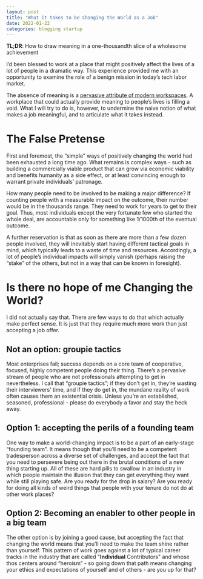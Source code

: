 ```yaml
---
layout: post
title: "What it takes to be Changing the World as a Job"
date: 2022-01-22
categories: blogging startup
---
```

**TL;DR**: How to draw meaning in a one-thousandth slice of a wholesome achievement

I’d been blessed to work at a place that might positively affect the lives of a lot of people in a dramatic way. This experience provided me with an opportunity to examine the role of a benign mission in today’s tech labor market.

The absence of meaning is a [pervasive attribute of modern workspaces](https://en.wikipedia.org/wiki/Bullshit_Jobs). A workplace that could actually provide meaning to people’s lives is filling a void. What I will try to do is, however, to undermine the naive notion of what makes a job meaningful, and to articulate what it takes instead.

# The False Pretense
First and foremost, the “simple” ways of positively changing the world had been exhausted a long time ago. What remains is complex ways - such as building a commercially viable product that can grow via economic viability and benefits humanity as a side effect, or at least convincing enough to warrant private individuals’ patronage.

How many people need to be involved to be making a major difference? If counting people with a measurable impact on the outcome, their number would be in the thousands range. They need to work for years to get to their goal. Thus, most individuals except the very fortunate few who started the whole deal, are accountable only for something like 1/1000th of the eventual outcome.

A further reservation is that as soon as there are more than a few dozen people involved, they will inevitably start having different tactical goals in mind, which typically leads to a waste of time and resources. Accordingly, a lot of people’s individual impacts will simply vanish (perhaps raising the “stake” of the others, but not in a way that can be known in foresight).

# Is there no hope of me Changing the World?
I did not actually say that. There are few ways to do that which actually make perfect sense. It is just that they require much more work than just accepting a job offer.

## Not an option: groupie tactics
Most enterprises fail; success depends on a core team of cooperative, focused, highly competent people doing their thing.
There’s a pervasive stream of people who are not professionals attempting to get in nevertheless. I call that “groupie tactics”; if they don’t get in, they’re wasting their interviewers’ time, and if they do get in, the mundane reality of work often causes them an existential crisis. Unless you’re an established, seasoned, professional - please do everybody a favor and stay the heck away. 

## Option 1: accepting the perils of a founding team
One way to make a world-changing impact is to be a part of an early-stage “founding team”. It means though that you’ll need to be a competent tradesperson across a diverse set of challenges, and accept the fact that you need to persevere being out there in the brutal conditions of a new thing starting up. All of these are hard pills to swallow in an industry in which people maintain the illusion that they can get everything they want while still playing safe. Are you ready for the drop in salary? Are you ready for doing all kinds of weird things that people with your tenure do not do at other work places?

## Option 2: Becoming an enabler to other people in a big team
The other option is by joining a good cause, but accepting the fact that changing the world means that you’ll need to make the team shine rather than yourself. This pattern of work goes against a lot of typical career tracks in the industry that are called "**Individual** Contributors" and whose thos centers around “heroism” - so going down that path means changing your ethics and expectations of yourself and of others - are you up for that?
